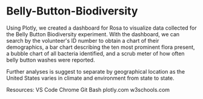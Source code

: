 # Belly-Button-Biodiversity

Using Plotly, we created a dashboard for Rosa to visualize data collected for the Belly Button Biodiversity experiment. With the dashboard, we can search by the volunteer's ID number to obtain a chart of their demographics, a bar chart describing the ten most prominent flora present, a bubble chart of all bacteria identified, and a scrub meter of how often belly button washes were reported.

Further analyses is suggest to separate by geographical location as the United States varies in climate and environment from state to state.

Resources:
VS Code
Chrome
Git Bash
plotly.com
w3schools.com
